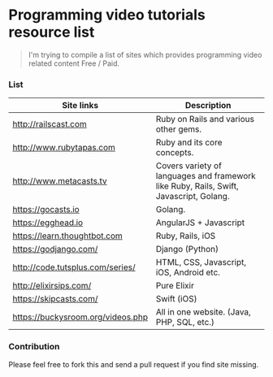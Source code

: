 # Programming video tutorials resource list

> I'm trying to compile a list of sites which provides programming video related content Free / Paid.

### List
|Site links | Description|
-----------------------|-----------------------------------------
|http://railscast.com| Ruby on Rails and various other gems.|
|http://www.rubytapas.com| Ruby and its core concepts.|
|http://www.metacasts.tv| Covers variety of languages and framework like Ruby, Rails, Swift, Javascript, Golang.|
|https://gocasts.io| Golang.|
|https://egghead.io| AngularJS + Javascript|
|https://learn.thoughtbot.com| Ruby, Rails, iOS|
|https://godjango.com/| Django (Python)|
|http://code.tutsplus.com/series/| HTML, CSS, Javascript, iOS, Android etc.|
|http://elixirsips.com/| Pure Elixir|
|https://skipcasts.com/| Swift (iOS)|
|https://buckysroom.org/videos.php| All in one website. (Java, PHP, SQL, etc.)|


### Contribution
Please feel free to fork this and send a pull request if you find site missing.
